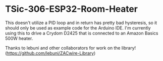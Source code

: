 # TSic-306-ESP32-Room-Heater
This doesn't utilize a PID loop and in return has pretty bad hysteresis, so it should only be used as example code for the Arduino IDE. I'm currently using this to drive a Crydom D2425 that is connected to an Amazon Basics 500W heater. 

Thanks to lebuni and other collaborators for work on the library! (https://github.com/lebuni/ZACwire-Library)
